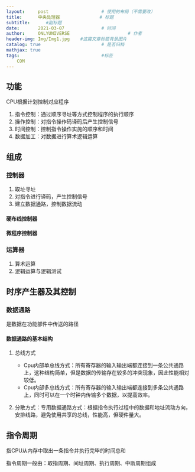 ```yaml
---
layout:     post                    # 使用的布局（不需要改）
title:      中央处理器               # 标题 
subtitle:      #副标题
date:       2021-03-07              # 时间
author:     ONLYUNIVERSE                      # 作者
header-img: Img/Img1.jpg    #这篇文章标题背景图片
catalog: true                       # 是否归档
mathjax: true
tags:                               #标签
    COM
---
```


## 功能

CPU根据计划控制对应程序

1. 指令控制：通过顺序寻址等方式控制程序的执行顺序
2. 操作控制：对指令操作码译码后产生控制信号
3. 时间控制：控制指令操作实施的顺序和时间
4. 数据加工：对数据进行算术逻辑运算

## 组成

### 控制器

1. 取址寻址
2. 对指令进行译码，产生控制信号
3. 建立数据通路，控制数据流动

#### 硬布线控制器

#### 微程序控制器

### 运算器

1. 算术运算
2. 逻辑运算与逻辑测试

## 时序产生器及其控制

### 数据通路

是数据在功能部件中传送的路径

#### 数据通路的基本结构

1. 总线方式       
   - Cpu内部单总线方式：所有寄存器的输入输出端都连接到一条公共通路上，这种结构简单，但是数据的传输存在较多的冲突现象，因此性能相对较低。          
   - Cpu内部多总线方式：所有寄存器的输入输出端都连接到多条公共通路上，同时可以在一个时钟内传输多个数据，以提高效率。          
   
2. 分散方式：专用数据通路方式：根据指令执行过程中的数据和地址流动方向，安排线路，避免使用共享的总线，性能高，但硬件量大。

## 指令周期

指CPU从内存中取出一条指令并执行完毕的时间总和

指令周期一般由：取指周期、间址周期、执行周期、中断周期组成